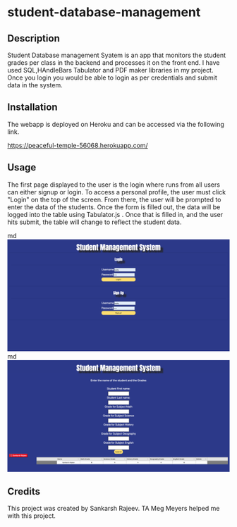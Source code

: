 # student-database-management

## Description

Student Database management Syatem is an app that monitors the student grades per class in the backend and processes it on the front end. I have used SQL,HAndleBars Tabulator and PDF maker libraries in my project. Once you login you would be able to login as per credentials and submit data in the system.

## Installation

The webapp is deployed on Heroku and can be accessed via the following link.

https://peaceful-temple-56068.herokuapp.com/

## Usage

The first page displayed to the user is the login where runs from all users can either signup or login. To access a personal profile, the user must click "Login" on the top of the screen. From there, the user will be prompted to enter the data of the students. Once the form is filled out, the data will be logged into the table using Tabulator.js .  Once that is filled in, and the user hits submit, the table will change to reflect the student data. 

md![alt text](assets/screenshot1.png)
md![alt text](assets/screenshot2.png)


## Credits
This project was created by Sankarsh Rajeev. 
TA Meg Meyers helped me with this project.